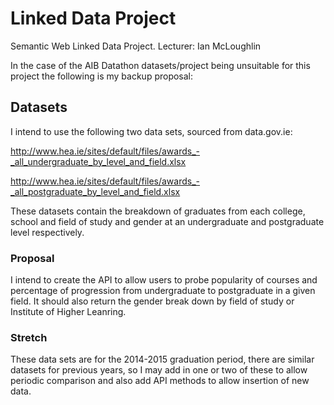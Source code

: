 # Linked Data Project
Semantic Web Linked Data Project. Lecturer: Ian McLoughlin

In the case of the AIB Datathon datasets/project being unsuitable for this project the following is my backup proposal:

## Datasets

I intend to use the following two data sets, sourced from data.gov.ie:

http://www.hea.ie/sites/default/files/awards_-_all_undergraduate_by_level_and_field.xlsx

http://www.hea.ie/sites/default/files/awards_-_all_postgraduate_by_level_and_field.xlsx

These datasets contain the breakdown of graduates from each college, school and field of study and gender at an undergraduate and postgraduate level respectively.

### Proposal

I intend to create the API to allow users to probe popularity of courses and percentage of progression from undergraduate to postgraduate in a given field. It should also return the gender break down by field of study or Institute of Higher Leanring.

### Stretch

These data sets are for the 2014-2015 graduation period, there are similar datasets for previous years, so I may add in one or two of these to allow periodic comparison and also add API methods to allow insertion of new data.
